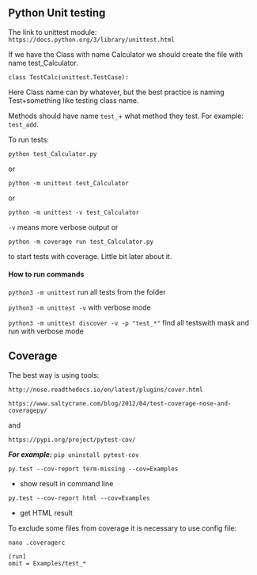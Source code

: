 ## Python Unit testing

The link to unittest module: `https://docs.python.org/3/library/unittest.html`

If we have the Class with name Calculator we should create the file with name test_Calculator.

`class TestCalc(unittest.TestCase):`

Here Class name can by whatever, but the best practice is naming Test+something like testing class name.

Methods should have name `test_`+ what method they test. For example: `test_add`.

To run tests:
```
python test_Calculator.py
```
or
```
python -m unittest test_Calculator
```
or
```
python -m unittest -v test_Calculator
```
`-v` means more verbose output
or
```
python -m coverage run test_Calculator.py
```
to start tests with coverage. Little bit later about it.


#### How to run commands
`python3 -m unittest` run all tests from the folder

`python3 -m unittest -v` with verbose mode 

`python3 -m unittest discover -v -p "test_*"`  find all testswith mask and run with verbose mode


## Coverage
The best way is using tools:
```
http://nose.readthedocs.io/en/latest/plugins/cover.html
```
```
https://www.saltycrane.com/blog/2012/04/test-coverage-nose-and-coveragepy/
```
and
```commandline
https://pypi.org/project/pytest-cov/ 
```
***For example:***
`pip uninstall pytest-cov`

```commandline
py.test --cov-report term-missing --cov=Examples
```
- show result in command line
```commandline
py.test --cov-report html --cov=Examples
```
- get HTML result

To exclude some files from coverage it is necessary to use config file:
```commandline
nano .coveragerc

[run]
omit = Examples/test_*
```

